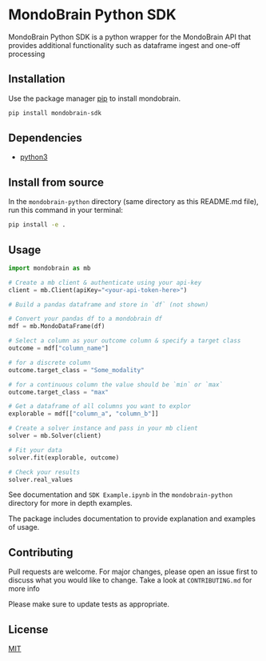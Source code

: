 # MondoBrain Python SDK

MondoBrain Python SDK is a python wrapper for the MondoBrain API that provides additional functionality such as dataframe ingest and one-off processing

## Installation

Use the package manager [pip](https://pip.pypa.io/en/stable/) to install mondobrain.

```bash
pip install mondobrain-sdk
```

## Dependencies

- [python3](https://www.python.org/downloads/)

## Install from source

In the `mondobrain-python` directory (same directory as this README.md file), run this command in your terminal:
```bash
pip install -e .
```

## Usage
```python
import mondobrain as mb

# Create a mb client & authenticate using your api-key
client = mb.Client(apiKey="<your-api-token-here>")

# Build a pandas dataframe and store in `df` (not shown)

# Convert your pandas df to a mondobrain df
mdf = mb.MondoDataFrame(df)

# Select a column as your outcome column & specify a target class
outcome = mdf["column_name"]

# for a discrete column
outcome.target_class = "Some_modality"

# for a continuous column the value should be `min` or `max`
outcome.target_class = "max"

# Get a dataframe of all columns you want to explor
explorable = mdf[["column_a", "column_b"]]

# Create a solver instance and pass in your mb client
solver = mb.Solver(client)

# Fit your data
solver.fit(explorable, outcome)

# Check your results
solver.real_values
```

See documentation and `SDK Example.ipynb` in the `mondobrain-python` directory for more in depth examples.

The package includes documentation to provide explanation and examples of usage.

## Contributing
Pull requests are welcome. For major changes, please open an issue first to discuss what you would like to change. Take a look at `CONTRIBUTING.md` for more info

Please make sure to update tests as appropriate.

## License
[MIT](https://choosealicense.com/licenses/mit/)